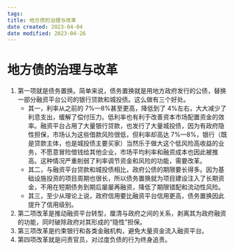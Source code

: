 ```yaml
---
tags:
title: 地方债的治理与改革
date created: 2023-04-04
date modified: 2023-04-26
---
```


# 地方债的治理与改革

1. 第一项就是债务置换。简单来说，债务置换就是用地方政府发行的公债，替换一部分融资平台公司的银行贷款和城投债。这么做有三个好处。
   - 其一，利率从之前的 7%—8%甚至更高，降低到了 4%左右，大大减少了利息支出，缓解了偿付压力。低利率也有利于改善资本市场配置资金的效率。融资平台占用了大量银行贷款，也发行了大量城投债，因为有政府隐性担保，市场认为这些借款风险很低，但利率却高达 7%—8%，银行（既是贷款主体，也是城投债主要买家）当然乐于做大这个低风险高收益的业务，不愿意冒险借钱给其他企业，市场平均利率和融资成本也因此被推高。这种情况严重削弱了利率调节资金和风险的功能，需要改革。
   - 其二，与融资平台贷款和城投债相比，政府公债的期限要长得多。因为基础设施投资的项目周期也很长，所以债务置换就为项目建设注入了长期资金，不用在短期债务到期后屡屡再融资，降低了期限错配和流动性风险。
   - 其三，至少从理论上说，政府信用要比融资平台信用更高，债务置换因此提升了信用级别。
2. 第二项改革是推动融资平台转型，厘清与政府之间的关系，剥离其为政府融资的功能，同时破除政府对其形成的“隐性”担保。
3. 第三项改革是约束银行和各类金融机构，避免大量资金流入融资平台。
4. 第四项改革就是问责官员，对过度负债的行为终身追责。
